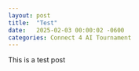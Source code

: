 ```yaml
---
layout: post
title:  "Test"
date:   2025-02-03 00:00:02 -0600
categories: Connect 4 AI Tournament
---
```


This is a test post